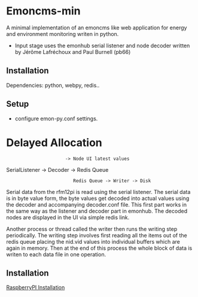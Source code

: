 # Emoncms-min

A minimal implementation of an emoncms like web application for energy and environment monitoring writen in python.

- Input stage uses the emonhub serial listener and node decoder written by Jérôme Lafréchoux and Paul Burnell (pb66)

## Installation

Dependencies: python, webpy, redis..

## Setup

- configure emon-py.conf settings.

# Delayed Allocation

                          -> Node UI latest values
                          
SerialListener -> Decoder -> Redis Queue

                             Redis Queue -> Writer -> Disk
                             
Serial data from the rfm12pi is read using the serial listener. The serial data is in byte value form, the byte values get decoded into actual values using the decoder and accompanying decoder.conf file. This first part works in the same way as the listener and decoder part in emonhub. The decoded nodes are displayed in the UI via simple redis link.

Another process or thread called the writer then runs the writing step periodically. The writing step involves first reading all the items out of the redis queue placing the nid.vid values into individual buffers which are again in memory. Then at the end of this process the whole block of data is writen to each data file in one operation.

## Installation

[RaspberryPI Installation](docs/install.md)
